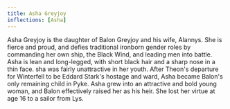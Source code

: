 ```yaml
---
title: Asha Greyjoy
inflections: [Asha]
---
```


Asha Greyjoy is the daughter of Balon Greyjoy and his wife, Alannys. She is fierce and proud, and defies traditional ironborn gender roles by commanding her own ship, the Black Wind, and leading men into battle. Asha is lean and long-legged, with short black hair and a sharp nose in a thin face. sha was fairly unattractive in her youth. After Theon's departure for Winterfell to be Eddard Stark's hostage and ward, Asha became Balon's only remaining child in Pyke. Asha grew into an attractive and bold young woman, and Balon effectively raised her as his heir. She lost her virtue at age 16 to a sailor from Lys.


